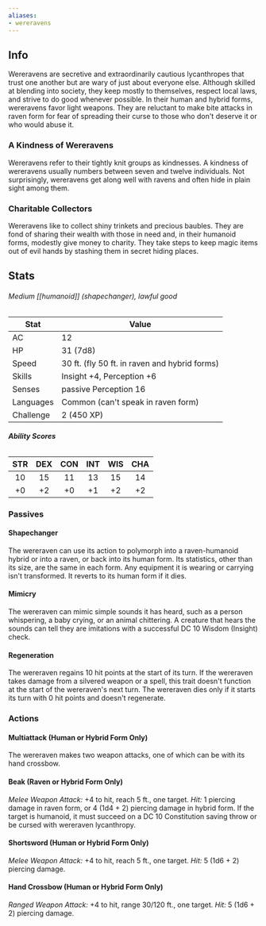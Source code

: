 ```yaml
---
aliases:
- wereravens
---
```

## Info
Wereravens are secretive and extraordinarily cautious lycanthropes that trust one another but are wary of just about everyone else. Although skilled at blending into society, they keep mostly to themselves, respect local laws, and strive to do good whenever possible.
In their human and hybrid forms, wereravens favor light weapons. They are reluctant to make bite attacks in raven form for fear of spreading their curse to those who don't deserve it or who would abuse it.
### A Kindness of Wereravens
Wereravens refer to their tightly knit groups as kindnesses. A kindness of wereravens usually numbers between seven and twelve individuals. Not surprisingly, wereravens get along well with ravens and often hide in plain sight among them.
### Charitable Collectors
Wereravens like to collect shiny trinkets and precious baubles. They are fond of sharing their wealth with those in need and, in their humanoid forms, modestly give money to charity. They take steps to keep magic items out of evil hands by stashing them in secret hiding places.
## Stats
###### *Medium [[humanoid]] (shapechanger), lawful good*
| Stat           | Value                                         |
| -------------- | --------------------------------------------- |
| AC             | 12                                            |
| HP             | 31 (7d8)                                      |
| Speed          | 30 ft. (fly 50 ft. in raven and hybrid forms) |
| Skills         | Insight +4, Perception +6                     |
| Senses         | passive Perception 16                         |
| Languages      | Common (can't speak in raven form)            |
| Challenge      | 2 (450 XP)                                    |
###### **Ability Scores**
| STR | DEX | CON | INT | WIS | CHA |
|:---:|:---:|:---:|:---:|:---:|:---:|
| 10  | 15  | 11  | 13  | 15  | 14  |
| +0  | +2  | +0  | +1  | +2  | +2  |
### Passives
#### Shapechanger
The wereraven can use its action to polymorph into a raven-humanoid hybrid or into a raven, or back into its human form. Its statistics, other than its size, are the same in each form. Any equipment it is wearing or carrying isn't transformed. It reverts to its human form if it dies.
#### Mimicry
The wereraven can mimic simple sounds it has heard, such as a person whispering, a baby crying, or an animal chittering. A creature that hears the sounds can tell they are imitations with a successful DC 10 Wisdom (Insight) check.
#### Regeneration
The wereraven regains 10 hit points at the start of its turn. If the wereraven takes damage from a silvered weapon or a spell, this trait doesn't function at the start of the wereraven's next turn. The wereraven dies only if it starts its turn with 0 hit points and doesn't regenerate.
### Actions
#### Multiattack (Human or Hybrid Form Only)
The wereraven makes two weapon attacks, one of which can be with its hand crossbow.
#### Beak (Raven or Hybrid Form Only)
_Melee Weapon Attack:_ +4 to hit, reach 5 ft., one target. 
_Hit:_ 1 piercing damage in raven form, or 4 (1d4 + 2) piercing damage in hybrid form. If the target is humanoid, it must succeed on a DC 10 Constitution saving throw or be cursed with wereraven lycanthropy.
#### Shortsword (Human or Hybrid Form Only)
_Melee Weapon Attack:_ +4 to hit, reach 5 ft., one target. 
_Hit:_ 5 (1d6 + 2) piercing damage.
#### Hand Crossbow (Human or Hybrid Form Only)
_Ranged Weapon Attack:_ +4 to hit, range 30/120 ft., one target. 
_Hit:_ 5 (1d6 + 2) piercing damage.